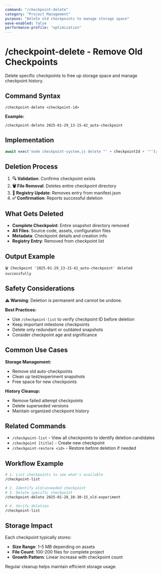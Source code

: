 ```yaml
---
command: "/checkpoint-delete"
category: "Project Management"
purpose: "Delete old checkpoints to manage storage space"
wave-enabled: false
performance-profile: "optimization"
---
```


# /checkpoint-delete - Remove Old Checkpoints

Delete specific checkpoints to free up storage space and manage checkpoint history.

## Command Syntax

```
/checkpoint-delete <checkpoint-id>
```

**Example:**
```
/checkpoint-delete 2025-01-29_13-15-42_auto-checkpoint
```

## Implementation

```javascript
await exec('node checkpoint-system.js delete "' + checkpointId + '"');
```

## Deletion Process

1. **🔍 Validation**: Confirms checkpoint exists
2. **🗑️ File Removal**: Deletes entire checkpoint directory
3. **📝 Registry Update**: Removes entry from manifest.json
4. **✅ Confirmation**: Reports successful deletion

## What Gets Deleted

- **Complete Checkpoint**: Entire snapshot directory removed
- **All Files**: Source code, assets, configuration files
- **Metadata**: Checkpoint details and creation info
- **Registry Entry**: Removed from checkpoint list

## Output Example

```
🗑️ Checkpoint '2025-01-29_13-15-42_auto-checkpoint' deleted successfully
```

## Safety Considerations

**⚠️ Warning**: Deletion is permanent and cannot be undone.

**Best Practices:**
- Use `/checkpoint-list` to verify checkpoint ID before deletion
- Keep important milestone checkpoints
- Delete only redundant or outdated snapshots
- Consider checkpoint age and significance

## Common Use Cases

**Storage Management:**
- Remove old auto-checkpoints
- Clean up test/experiment snapshots
- Free space for new checkpoints

**History Cleanup:**
- Remove failed attempt checkpoints
- Delete superseded versions
- Maintain organized checkpoint history

## Related Commands

- `/checkpoint-list` - View all checkpoints to identify deletion candidates
- `/checkpoint [title]` - Create new checkpoint
- `/checkpoint-restore <id>` - Restore before deletion if needed

## Workflow Example

```bash
# 1. List checkpoints to see what's available
/checkpoint-list

# 2. Identify old/unneeded checkpoint
# 3. Delete specific checkpoint
/checkpoint-delete 2025-01-28_10-30-15_old-experiment

# 4. Verify deletion
/checkpoint-list
```

## Storage Impact

Each checkpoint typically stores:
- **Size Range**: 1-5 MB depending on assets
- **File Count**: 100-200 files for complete project
- **Growth Pattern**: Linear increase with checkpoint count

Regular cleanup helps maintain efficient storage usage.